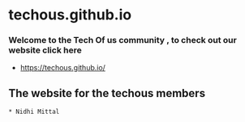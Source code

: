 # techous.github.io

### Welcome to the  Tech Of us community , to check out our website click here
*  https://techous.github.io/
## The website for the techous members
    * Nidhi Mittal
